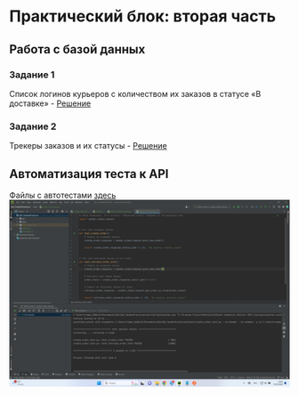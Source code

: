 # Практический блок: вторая часть

## Работа с базой данных
### Задание 1

Список логинов курьеров с количеством их заказов в статусе «В доставке» - 
[Решение](sql/task_1.sql)

### Задание 2

Трекеры заказов и их статусы - 
[Решение](sql/task_2.sql)


## Автоматизация теста к API

Файлы с автотестами [здесь](tests)
![Screenshot](screenshot.png)
